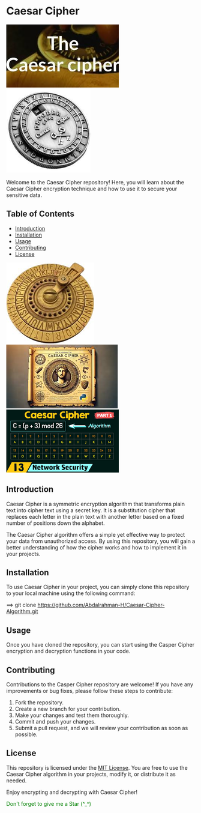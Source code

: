 # Caesar Cipher

![Caesar Cipher](/images/image%20head.jpeg)
![Caesar Cipher](/images/Untitled.jpeg)



Welcome to the Caesar Cipher repository! Here, you will learn about the Caesar Cipher encryption technique and how to use it to secure your sensitive data.

## Table of Contents
- [Introduction](#introduction)
- [Installation](#installation)
- [Usage](#usage)
- [Contributing](#contributing)
- [License](#license)

![Caesar Cipher](/images/images.jpeg)
![Caesar Cipher](/images/image.jpeg)
![Caesar Cipher](/images/Untitled.png)

## Introduction
Caesar Cipher is a symmetric encryption algorithm that transforms plain text into cipher text using a secret key. It is a substitution cipher that replaces each letter in the plain text with another letter based on a fixed number of positions down the alphabet.

The Caesar Cipher algorithm offers a simple yet effective way to protect your data from unauthorized access. By using this repository, you will gain a better understanding of how the cipher works and how to implement it in your projects.

## Installation
To use Caesar Cipher in your project, you can simply clone this repository to your local machine using the following command: 

==> git clone https://github.com/Abdalrahman-H/Caesar-Cipher-Algorithm.git

## Usage
Once you have cloned the repository, you can start using the Casper Cipher encryption and decryption functions in your code.

## Contributing
Contributions to the Casper Cipher repository are welcome! If you have any improvements or bug fixes, please follow these steps to contribute:

1. Fork the repository.
2. Create a new branch for your contribution.
3. Make your changes and test them thoroughly.
4. Commit and push your changes.
5. Submit a pull request, and we will review your contribution as soon as possible.

## License
This repository is licensed under the [MIT License](LICENSE). You are free to use the Caesar Cipher algorithm in your projects, modify it, or distribute it as needed.

Enjoy encrypting and decrypting with Caesar Cipher!

<font color="green">Don't forget to give me a Star  (^_^)</font>
